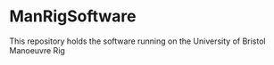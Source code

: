 # ManRigSoftware
This repository holds the software running on the University of Bristol Manoeuvre Rig
